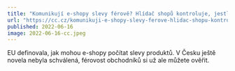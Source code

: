 ```yaml
---
title: "Komunikují e-shopy slevy férově? Hlídač shopů kontroluje, jestli obchody nebalamutí zákazníky"
url: "https://cc.cz/komunikuji-e-shopy-slevy-ferove-hlidac-shopu-kontroluje-jestli-obchody-nebalamuti-zakazniky/"
published: 2022-06-16
image: 2022-06-16-cc.jpeg
---
```


EU definovala, jak mohou e-shopy počítat slevy produktů. V Česku ještě novela nebyla schválená, férovost obchodníků si už ale můžete ověřit.

